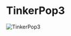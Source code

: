 TinkerPop3
==========

![TinkerPop3](https://github.com/tinkerpop/homepage/raw/master/doc/theme/assets/images/tinkerpop3-splash.png "TinkerPop3")
